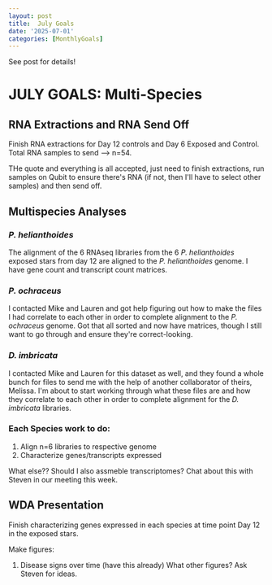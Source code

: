 ```yaml
---
layout: post
title:  July Goals
date: '2025-07-01'
categories: [MonthlyGoals]
---
```

See post for details!


# JULY GOALS: Multi-Species

## RNA Extractions and RNA Send Off
Finish RNA extractions for Day 12 controls and Day 6 Exposed and Control. Total RNA samples to send --> n=54.

THe quote and everything is all accepted, just need to finish extractions, run samples on Qubit to ensure there's RNA (if not, then I'll have to select other samples) and then send off.

## Multispecies Analyses
### _P. helianthoides_    
The alignment of the 6 RNAseq libraries from the 6 _P. helianthoides_ exposed stars from day 12 are aligned to the _P. helianthoides_ genome. I have gene count and transcript count matrices.

### _P. ochraceus_
I contacted Mike and Lauren and got help figuring out how to make the files I had correlate to each other in order to complete alignment to the _P. ochraceus_ genome. Got that all sorted and now have matrices, though I still want to go through and ensure they're correct-looking.

### _D. imbricata_
I contacted Mike and Lauren for this dataset as well, and they found a whole bunch for files to send me with the help of another collaborator of theirs, Melissa. I'm about to start working through what these files are and how they correlate to each other in order to complete alignment for the _D. imbricata_ libraries.

### Each Species work to do:
1. Align n=6 libraries to respective genome
2. Characterize genes/transcripts expressed

What else?? Should I also assmeble transcriptomes? Chat about this with Steven in our meeting this week.

## WDA Presentation
Finish characterizing genes expressed in each species at time point Day 12 in the exposed stars.

Make figures:
1. Disease signs over time (have this already)
What other figures? Ask Steven for ideas. 
